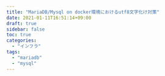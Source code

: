 ```yaml
---
title: "MariaDB/Mysql on docker環境におけるutf8文字化け対策"
date: 2021-01-11T16:51:14+09:00
draft: true
sidebar: false
toc: true
categories:
  - "インフラ"
tags:
  - "mariadb"
  - "mysql"
---
```


